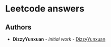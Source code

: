 # Leetcode answers

## Authors

* **DizzyYunxuan** - *Initial work* - [DizzyYunxuan](https://github.com/DizzyYunxuan)